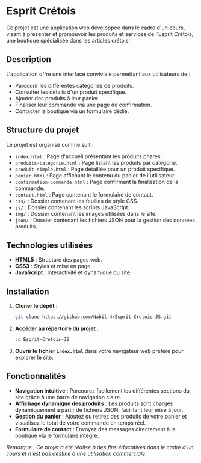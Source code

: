 # Esprit Crétois

Ce projet est une application web développée dans le cadre d'un cours, visant à présenter et promouvoir les produits et services de l'Esprit Crétois, une boutique spécialisée dans les articles crétois.

## Description

L'application offre une interface conviviale permettant aux utilisateurs de :

- Parcourir les différentes catégories de produits.
- Consulter les détails d'un produit spécifique.
- Ajouter des produits à leur panier.
- Finaliser leur commande via une page de confirmation.
- Contacter la boutique via un formulaire dédié.

## Structure du projet

Le projet est organisé comme suit :

- `index.html` : Page d'accueil présentant les produits phares.
- `produits-categorie.html` : Page listant les produits par catégorie.
- `produit-simple.html` : Page détaillée pour un produit spécifique.
- `panier.html` : Page affichant le contenu du panier de l'utilisateur.
- `confirmation-commande.html` : Page confirmant la finalisation de la commande.
- `contact.html` : Page contenant le formulaire de contact.
- `css/` : Dossier contenant les feuilles de style CSS.
- `js/` : Dossier contenant les scripts JavaScript.
- `img/` : Dossier contenant les images utilisées dans le site.
- `json/` : Dossier contenant les fichiers JSON pour la gestion des données produits.

## Technologies utilisées

- **HTML5** : Structure des pages web.
- **CSS3** : Styles et mise en page.
- **JavaScript** : Interactivité et dynamique du site.

## Installation

1. **Cloner le dépôt** :

   ```bash
   git clone https://github.com/Nabil-4/Esprit-Cretois-JS.git
   ```

2. **Accéder au répertoire du projet** :

   ```bash
   cd Esprit-Cretois-JS
   ```

3. **Ouvrir le fichier `index.html`** dans votre navigateur web préféré pour explorer le site.

## Fonctionnalités

- **Navigation intuitive** : Parcourez facilement les différentes sections du site grâce à une barre de navigation claire.
- **Affichage dynamique des produits** : Les produits sont chargés dynamiquement à partir de fichiers JSON, facilitant leur mise à jour.
- **Gestion du panier** : Ajoutez ou retirez des produits de votre panier et visualisez le total de votre commande en temps réel.
- **Formulaire de contact** : Envoyez des messages directement à la boutique via le formulaire intégré.


*Remarque : Ce projet a été réalisé à des fins éducatives dans le cadre d'un cours et n'est pas destiné à une utilisation commerciale.*

